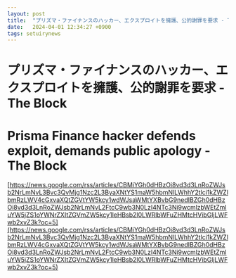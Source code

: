 ```yaml
---
layout: post
title:  "プリズマ・ファイナンスのハッカー、エクスプロイトを擁護、公的謝罪を要求 - The Block"
date:   2024-04-01 12:34:27 +0900
tags: setuirynews 
---
```


# プリズマ・ファイナンスのハッカー、エクスプロイトを擁護、公的謝罪を要求 - The Block



# Prisma Finance hacker defends exploit, demands public apology - The Block

[https://news.google.com/rss/articles/CBMiYGh0dHBzOi8vd3d3LnRoZWJsb2NrLmNvL3Bvc3QvMjg1Nzc2L3ByaXNtYS1maW5hbmNlLWhhY2tlci1kZWZlbmRzLWV4cGxvaXQtZGVtYW5kcy1wdWJsaWMtYXBvbG9nedIBZGh0dHBzOi8vd3d3LnRoZWJsb2NrLmNvL2FtcC9wb3N0LzI4NTc3Ni9wcmlzbWEtZmluYW5jZS1oYWNrZXItZGVmZW5kcy1leHBsb2l0LWRlbWFuZHMtcHVibGljLWFwb2xvZ3k?oc=5](https://news.google.com/rss/articles/CBMiYGh0dHBzOi8vd3d3LnRoZWJsb2NrLmNvL3Bvc3QvMjg1Nzc2L3ByaXNtYS1maW5hbmNlLWhhY2tlci1kZWZlbmRzLWV4cGxvaXQtZGVtYW5kcy1wdWJsaWMtYXBvbG9nedIBZGh0dHBzOi8vd3d3LnRoZWJsb2NrLmNvL2FtcC9wb3N0LzI4NTc3Ni9wcmlzbWEtZmluYW5jZS1oYWNrZXItZGVmZW5kcy1leHBsb2l0LWRlbWFuZHMtcHVibGljLWFwb2xvZ3k?oc=5)

